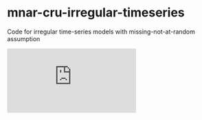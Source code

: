 # mnar-cru-irregular-timeseries
Code for irregular time-series models with missing-not-at-random assumption

![toy_experiments](https://github.com/tufts-ml/mnar-cru-irregular-timeseries/blob/main/toydata_extrapolation.pdf)
